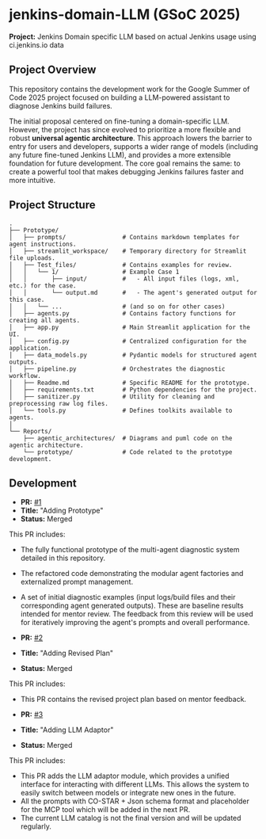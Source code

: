 # jenkins-domain-LLM (GSoC 2025)

**Project:** Jenkins Domain specific LLM based on actual Jenkins usage using ci.jenkins.io data

## Project Overview

This repository contains the development work for the Google Summer of Code 2025 project focused on building a LLM-powered assistant to diagnose Jenkins build failures.

The initial proposal centered on fine-tuning a domain-specific LLM. However, the project has since evolved to prioritize a more flexible and robust **universal agentic architecture**. This approach lowers the barrier to entry for users and developers, supports a wider range of models (including any future fine-tuned Jenkins LLM), and provides a more extensible foundation for future development. The core goal remains the same: to create a powerful tool that makes debugging Jenkins failures faster and more intuitive.



## Project Structure
```
.
├── Prototype/
│   ├── prompts/                # Contains markdown templates for agent instructions.
│   ├── streamlit_workspace/    # Temporary directory for Streamlit file uploads.
│   ├── Test_files/             # Contains examples for review.
│   │   └── 1/                  # Example Case 1
│   │       ├── input/          #   - All input files (logs, xml, etc.) for the case.
│   │       └── output.md       #   - The agent's generated output for this case.
│   │   └── ...                 # (and so on for other cases)
│   ├── agents.py               # Contains factory functions for creating all agents.
│   ├── app.py                  # Main Streamlit application for the UI.
│   ├── config.py               # Centralized configuration for the application.
│   ├── data_models.py          # Pydantic models for structured agent outputs.
│   ├── pipeline.py             # Orchestrates the diagnostic workflow.
│   ├── Readme.md               # Specific README for the prototype.
│   ├── requirements.txt        # Python dependencies for the project.
│   ├── sanitizer.py            # Utility for cleaning and preprocessing raw log files.
│   └── tools.py                # Defines toolkits available to agents.
│
└── Reports/
    ├── agentic_architectures/  # Diagrams and puml code on the agentic architecture.
    └── prototype/              # Code related to the prototype development.
```
## Development

*   **PR:** [#1](https://github.com/chiruu12/jenkins-domain-LLM/pull/1)
*   **Title:** "Adding Prototype"
*   **Status:** Merged

This PR includes:
*   The fully functional prototype of the multi-agent diagnostic system detailed in this repository.
*   The refactored code demonstrating the modular agent factories and externalized prompt management.
*   A set of initial diagnostic examples (input logs/build files and their corresponding agent generated outputs). These are baseline results intended for mentor review. The feedback from this review will be used for iteratively improving the agent's prompts and overall performance.

*   **PR:** [#2](https://github.com/chiruu12/jenkins-domain-LLM/pull/2)
*   **Title:** "Adding Revised Plan"
*   **Status:** Merged

This PR includes:
* This PR contains the revised project plan based on mentor feedback.

*   **PR:** [#3](https://github.com/chiruu12/jenkins-domain-LLM/pull/3)
*   **Title:** "Adding LLM Adaptor"
*   **Status:** Merged

This PR includes:
* This PR adds the LLM adaptor module, which provides a unified interface for interacting with different LLMs. This allows the system to easily switch between models or integrate new ones in the future.
* All the prompts with CO-STAR + Json schema format and placeholder for the MCP tool which will be added in the next PR.
* The current LLM catalog is not the final version and will be updated regularly.
